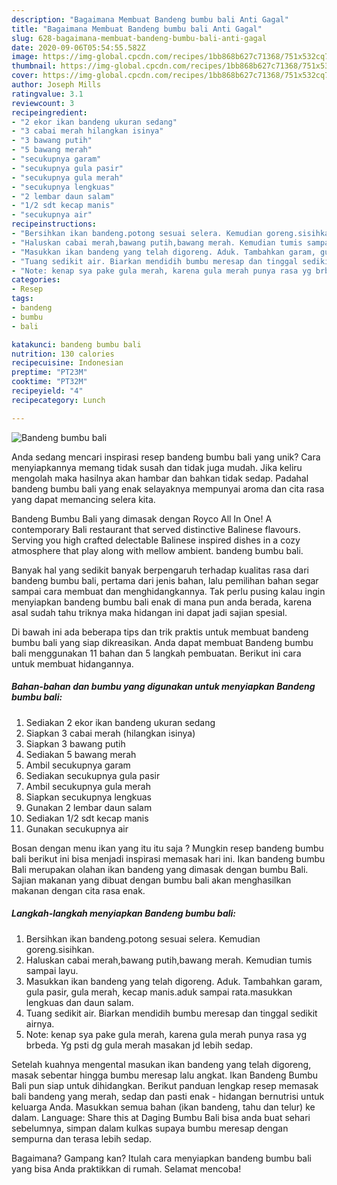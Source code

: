 ```yaml
---
description: "Bagaimana Membuat Bandeng bumbu bali Anti Gagal"
title: "Bagaimana Membuat Bandeng bumbu bali Anti Gagal"
slug: 628-bagaimana-membuat-bandeng-bumbu-bali-anti-gagal
date: 2020-09-06T05:54:55.582Z
image: https://img-global.cpcdn.com/recipes/1bb868b627c71368/751x532cq70/bandeng-bumbu-bali-foto-resep-utama.jpg
thumbnail: https://img-global.cpcdn.com/recipes/1bb868b627c71368/751x532cq70/bandeng-bumbu-bali-foto-resep-utama.jpg
cover: https://img-global.cpcdn.com/recipes/1bb868b627c71368/751x532cq70/bandeng-bumbu-bali-foto-resep-utama.jpg
author: Joseph Mills
ratingvalue: 3.1
reviewcount: 3
recipeingredient:
- "2 ekor ikan bandeng ukuran sedang"
- "3 cabai merah hilangkan isinya"
- "3 bawang putih"
- "5 bawang merah"
- "secukupnya garam"
- "secukupnya gula pasir"
- "secukupnya gula merah"
- "secukupnya lengkuas"
- "2 lembar daun salam"
- "1/2 sdt kecap manis"
- "secukupnya air"
recipeinstructions:
- "Bersihkan ikan bandeng.potong sesuai selera. Kemudian goreng.sisihkan."
- "Haluskan cabai merah,bawang putih,bawang merah. Kemudian tumis sampai layu."
- "Masukkan ikan bandeng yang telah digoreng. Aduk. Tambahkan garam, gula pasir, gula merah, kecap manis.aduk sampai rata.masukkan lengkuas dan daun salam."
- "Tuang sedikit air. Biarkan mendidih bumbu meresap dan tinggal sedikit airnya."
- "Note: kenap sya pake gula merah, karena gula merah punya rasa yg brbeda. Yg psti dg gula merah masakan jd lebih sedap."
categories:
- Resep
tags:
- bandeng
- bumbu
- bali

katakunci: bandeng bumbu bali 
nutrition: 130 calories
recipecuisine: Indonesian
preptime: "PT23M"
cooktime: "PT32M"
recipeyield: "4"
recipecategory: Lunch

---
```



![Bandeng bumbu bali](https://img-global.cpcdn.com/recipes/1bb868b627c71368/751x532cq70/bandeng-bumbu-bali-foto-resep-utama.jpg)

Anda sedang mencari inspirasi resep bandeng bumbu bali yang unik? Cara menyiapkannya memang tidak susah dan tidak juga mudah. Jika keliru mengolah maka hasilnya akan hambar dan bahkan tidak sedap. Padahal bandeng bumbu bali yang enak selayaknya mempunyai aroma dan cita rasa yang dapat memancing selera kita.

Bandeng Bumbu Bali yang dimasak dengan Royco All In One! A contemporary Bali restaurant that served distinctive Balinese flavours. Serving you high crafted delectable Balinese inspired dishes in a cozy atmosphere that play along with mellow ambient. bandeng bumbu bali.

Banyak hal yang sedikit banyak berpengaruh terhadap kualitas rasa dari bandeng bumbu bali, pertama dari jenis bahan, lalu pemilihan bahan segar sampai cara membuat dan menghidangkannya. Tak perlu pusing kalau ingin menyiapkan bandeng bumbu bali enak di mana pun anda berada, karena asal sudah tahu triknya maka hidangan ini dapat jadi sajian spesial.


Di bawah ini ada beberapa tips dan trik praktis untuk membuat bandeng bumbu bali yang siap dikreasikan. Anda dapat membuat Bandeng bumbu bali menggunakan 11 bahan dan 5 langkah pembuatan. Berikut ini cara untuk membuat hidangannya.

<!--inarticleads1-->

##### Bahan-bahan dan bumbu yang digunakan untuk menyiapkan Bandeng bumbu bali:

1. Sediakan 2 ekor ikan bandeng ukuran sedang
1. Siapkan 3 cabai merah (hilangkan isinya)
1. Siapkan 3 bawang putih
1. Sediakan 5 bawang merah
1. Ambil secukupnya garam
1. Sediakan secukupnya gula pasir
1. Ambil secukupnya gula merah
1. Siapkan secukupnya lengkuas
1. Gunakan 2 lembar daun salam
1. Sediakan 1/2 sdt kecap manis
1. Gunakan secukupnya air


Bosan dengan menu ikan yang itu itu saja ? Mungkin resep bandeng bumbu bali berikut ini bisa menjadi inspirasi memasak hari ini. Ikan bandeng bumbu Bali merupakan olahan ikan bandeng yang dimasak dengan bumbu Bali. Sajian makanan yang dibuat dengan bumbu bali akan menghasilkan makanan dengan cita rasa enak. 

<!--inarticleads2-->

##### Langkah-langkah menyiapkan Bandeng bumbu bali:

1. Bersihkan ikan bandeng.potong sesuai selera. Kemudian goreng.sisihkan.
1. Haluskan cabai merah,bawang putih,bawang merah. Kemudian tumis sampai layu.
1. Masukkan ikan bandeng yang telah digoreng. Aduk. Tambahkan garam, gula pasir, gula merah, kecap manis.aduk sampai rata.masukkan lengkuas dan daun salam.
1. Tuang sedikit air. Biarkan mendidih bumbu meresap dan tinggal sedikit airnya.
1. Note: kenap sya pake gula merah, karena gula merah punya rasa yg brbeda. Yg psti dg gula merah masakan jd lebih sedap.


Setelah kuahnya mengental masukan ikan bandeng yang telah digoreng, masak sebentar hingga bumbu meresap lalu angkat. Ikan Bandeng Bumbu Bali pun siap untuk dihidangkan. Berikut panduan lengkap resep memasak bali bandeng yang merah, sedap dan pasti enak - hidangan bernutrisi untuk keluarga Anda. Masukkan semua bahan (ikan bandeng, tahu dan telur) ke dalam. Language: Share this at Daging Bumbu Bali bisa anda buat sehari sebelumnya, simpan dalam kulkas supaya bumbu meresap dengan sempurna dan terasa lebih sedap. 

Bagaimana? Gampang kan? Itulah cara menyiapkan bandeng bumbu bali yang bisa Anda praktikkan di rumah. Selamat mencoba!
